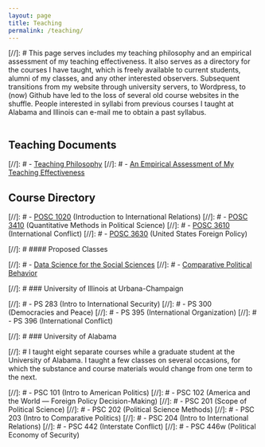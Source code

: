 ```yaml
---
layout: page
title: Teaching
permalink: /teaching/
---
```


<!-- {% include image.html url="/images/edward-james-olmos-stand-deliver.jpg" caption="That's right. Tough guys don't do math; tough guys deep fry chicken for a living." width="400" align="right" %} -->


[//]: # This page serves includes my teaching philosophy and an empirical assessment of my teaching effectiveness. It also serves as a directory for the courses I have taught, which is freely available to current students, alumni of my classes, and any other interested observers. Subsequent transitions from my website through university servers, to Wordpress, to (now) Github have led to the loss of several old course websites in the shuffle. People interested in syllabi from previous courses I taught at Alabama and Illinois can e-mail me to obtain a past syllabus.

<hr style="clear:both;visibility: hidden;" />  

## Teaching Documents

[//]: # - [Teaching Philosophy](/docs/svm-teaching-philosophy.pdf)
[//]: # - [An Empirical Assessment of My Teaching Effectiveness](/docs/svm-teaching-evals.pdf?dl=0)

## Course Directory



[//]: # - [POSC 1020](http://posc1020.svmiller.com) (Introduction to International Relations)
[//]: # - [POSC 3410](/teaching/posc-3410-quantitative-methods-in-political-science/) (Quantitative Methods in Political Science)
[//]: # - [POSC 3610](http://posc3610.svmiller.com) (International Conflict)
[//]: # - [POSC 3630](/teaching/posc-3630-united-states-foreign-policy/) (United States Foreign Policy)

[//]: # #### Proposed Classes

[//]: # - [Data Science for the Social Sciences](/teaching/data-science-social-sciences/)
[//]: # - [Comparative Political Behavior](/teaching/posc-4430-political-behavior/)

[//]: # ### University of Illinois at Urbana-Champaign

[//]: # - PS 283 (Intro to International Security)
[//]: # - PS 300 (Democracies and Peace)
[//]: # - PS 395 (International Organization)
[//]: # - PS 396 (International Conflict)

[//]: # ### University of Alabama

[//]: # I taught eight separate courses while a graduate student at the University of Alabama. I taught a few classes on several occasions, for which the substance and course materials would change from one term to the next.

[//]: # - PSC 101 (Intro to American Politics)
[//]: # - PSC 102 (America and the World — Foreign Policy Decision-Making)
[//]: # - PSC 201 (Scope of Political Science)
[//]: # - PSC 202 (Political Science Methods)
[//]: # - PSC 203 (Intro to Comparative Politics)
[//]: # - PSC 204 (Intro to International Relations)
[//]: # - PSC 442 (Interstate Conflict)
[//]: # - PSC 446w (Political Economy of Security)
